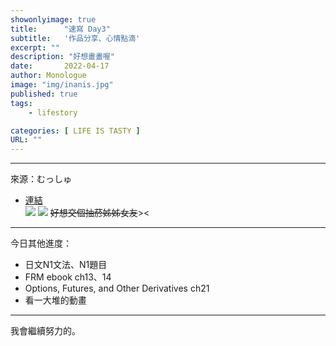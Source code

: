 ```yaml
---
showonlyimage: true
title:      "速寫 Day3"
subtitle:   '作品分享、心情點滴'
excerpt: ""
description: "好想畫畫喔"
date:       2022-04-17
author: Monologue    
image: "img/inanis.jpg"
published: true 
tags:
    - lifestory

categories: [ LIFE IS TASTY ]
URL: ""
---
```

***
來源：むっしゅ  
* [連結](https://twitter.com/omu001)  
![](/blog/sketch/d3-1.jpg)
![](/blog/sketch/d3-2.jpg)
~~好想交個抽菸姊姊女友~~><
***
今日其他進度：  
* 日文N1文法、N1題目  
* FRM ebook ch13、14  
* Options, Futures, and Other Derivatives ch21  
* 看一大堆的動畫  
  
***
我會繼續努力的。
<!--more-->
